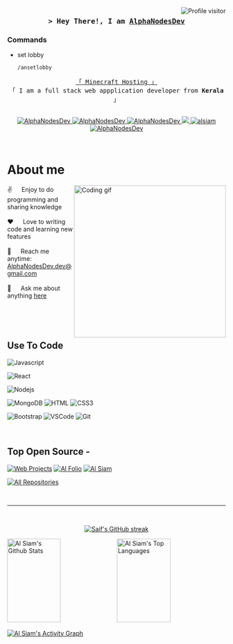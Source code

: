 <!--
<h2 align="center">
  Welcome to AlphaNodesDev!
  <img src="https://media.giphy.com/media/hvRJCLFzcasrR4ia7z/giphy.gif" width="28">
</h2>
-->

<!--
<p align="center">
  <a href="https://github.com/AlphaNodesDev"><img src="https://readme-typing-svg.herokuapp.com/?lines=Self%20Taught%20Programmer;Front%20End%20Developer;1.5%2B%20years%20of%20coding%20experience;Always%20learning%20new%20things&center=true&width=380&height=45"></a>
</p>

 -->

<a href="https://komarev.com/ghpvc/?username=AlphaNodesDev">
  <img align="right" src="https://komarev.com/ghpvc/?username=AlphaNodesDev&label=Visitors&color=0e75b6&style=flat" alt="Profile visitor" />
</a>


<!-- Intro  -->
<h3 align="center">
        <samp>&gt; Hey There!, I am
                <b><a target="_blank" href="https://AlphaNodesDev.com">AlphaNodesDev</a></b>
        </samp>
</h3>

### Commands

* set lobby
  ```sh
  /ansetlobby
  ```



<p align="center"> 
  <samp>
    <a href="https://www.google.com/search?q=alphanodes.online">「 Minecraft Hosting 」</a>
    <br>
    「 I am a full stack web appplication developer from <b>Kerala</b> 」
    <br>
    <br>
  </samp>
</p>

<p align="center">
 <a href="https://AlphaNodesDev.com" target="blank">
  <img src="https://img.shields.io/badge/Website-DC143C?style=for-the-badge&logo=medium&logoColor=white" alt="AlphaNodesDev" />
 </a>
 <a href="https://linkedin.com/in/saifalsiam" target="_blank">
  <img src="https://img.shields.io/badge/LinkedIn-0077B5?style=for-the-badge&logo=linkedin&logoColor=white" alt="AlphaNodesDev"/>
 </a>
 <a href="https://dev.to/AlphaNodesDev" target="_blank">
  <img src="https://img.shields.io/badge/dev.to-0A0A0A?style=for-the-badge&logo=dev.to&logoColor=white" alt="AlphaNodesDev" />
 </a>
 <a href="https://twitter.com/AlphaNodesDev_dev" target="_blank">
  <img src="https://img.shields.io/badge/Twitter-1DA1F2?style=for-the-badge&logo=twitter&logoColor=white" />
 </a>
 <a href="https://instagram.com/aAlphaNodesDev.dev" target="_blank">
  <img src="https://img.shields.io/badge/Instagram-fe4164?style=for-the-badge&logo=instagram&logoColor=white" alt="alsiam" />
 </a> 
 <a href="https://facebook.com/AlphaNodesDev.dev" target="_blank">
  <img src="https://img.shields.io/badge/Facebook-20BEFF?&style=for-the-badge&logo=facebook&logoColor=white" alt="AlphaNodesDev"  />
  </a> 
</p>
<br />

<!-- About Section -->
 # About me
 
<p>
 <img align="right" width="350" src="/assets/programming.gif" alt="Coding gif" />
  
 ✌️ &emsp; Enjoy to do programming and sharing knowledge <br/><br/>
 ❤️ &emsp; Love to writing code and learning new features<br/><br/>
 📧 &emsp; Reach me anytime: AlphaNodesDev.dev@gmail.com<br/><br/>
 💬 &emsp; Ask me about anything [here](https://github.com/AlphaNodesDev/AlphaNodesDev/issues)

</p>

<br/>
<br/>
<br/>

## Use To Code

![Javascript](https://img.shields.io/badge/Javascript-F0DB4F?style=for-the-badge&labelColor=black&logo=javascript&logoColor=F0DB4F)

![React](https://img.shields.io/badge/-React-61DBFB?style=for-the-badge&labelColor=black&logo=react&logoColor=61DBFB)

![Nodejs](https://img.shields.io/badge/Nodejs-3C873A?style=for-the-badge&labelColor=black&logo=node.js&logoColor=3C873A)

![MongoDB](https://img.shields.io/badge/MongoDB-4EA94B?style=for-the-badge&logo=mongodb&logoColor=white)
![HTML](https://img.shields.io/badge/HTML5-E34F26?style=for-the-badge&logo=html5&logoColor=white)
![CSS3](https://img.shields.io/badge/CSS3-1572B6?style=for-the-badge&logo=css3&logoColor=white)

![Bootstrap](https://img.shields.io/badge/Bootstrap-563D7C?style=for-the-badge&logo=bootstrap&logoColor=white)
![VSCode](https://img.shields.io/badge/Visual_Studio-0078d7?style=for-the-badge&logo=visual%20studio&logoColor=white)
![Git](https://img.shields.io/badge/Git-F05032?style=for-the-badge&logo=git&logoColor=white)

<br/>

## Top Open Source -
[![Web Projects](https://github-readme-stats.vercel.app/api/pin/?username=AlphaNodesDev&repo=web-projects&border_color=7F3FBF&bg_color=0D1117&title_color=C9D1D9&text_color=8B949E&icon_color=7F3FBF)](https://github.com/AlphaNodesDev/web-projects)
[![Al Folio](https://github-readme-stats.vercel.app/api/pin/?username=AlphaNodesDev&repo=al-folio&border_color=7F3FBF&bg_color=0D1117&title_color=C9D1D9&text_color=8B949E&icon_color=7F3FBF)](https://github.com/AlphaNodesDev/al-folio)
[![Al Siam](https://github-readme-stats.vercel.app/api/pin/?username=AlphaNodesDev&repo=AlphaNodesDev&border_color=7F3FBF&bg_color=0D1117&title_color=C9D1D9&text_color=8B949E&icon_color=7F3FBF)](https://github.com/AlphaNodesDev/AlphaNodesDev)

<p align="left">
  <a href="https://github.com/AlphaNodesDev?tab=repositories" target="_blank"><img alt="All Repositories" title="All Repositories" src="https://img.shields.io/badge/-All%20Repos-2962FF?style=for-the-badge&logo=koding&logoColor=white"/></a>
</p>

<br/>
<hr/>
<br/>

<p align="center">
  <a href="https://github.com/AlphaNodesDev">
    <img src="https://github-readme-streak-stats.herokuapp.com/?user=AlphaNodesDev&theme=radical&border=7F3FBF&background=0D1117" alt="Saif's GitHub streak"/>
  </a>
</p>

<a> 
    <a href="https://github.com/AlphaNodesDev"><img alt="Al Siam's Github Stats" src="https://denvercoder1-github-readme-stats.vercel.app/api?username=AlphaNodesDev&show_icons=true&count_private=true&theme=react&border_color=7F3FBF&bg_color=0D1117&title_color=F85D7F&icon_color=F8D866" height="192px" width="49.5%"/></a>
  <a href="https://github.com/AlphaNodesDev"><img alt="Al Siam's Top Languages" src="https://denvercoder1-github-readme-stats.vercel.app/api/top-langs/?username=AlphaNodesDev&langs_count=8&layout=compact&theme=react&border_color=7F3FBF&bg_color=0D1117&title_color=F85D7F&icon_color=F8D866" height="192px" width="49.5%"/></a>
  <br/>
</a>

<a href="https://github.com/AlphaNodesDev"><img alt="Al Siam's Activity Graph" src="https://github-readme-activity-graph.cyclic.app/graph?username=AlphaNodesDev&bg_color=0D1117&color=FFFFFF&line=7F3FBF&point=FFFFFF&border_color=7F3FBF" /></a>
